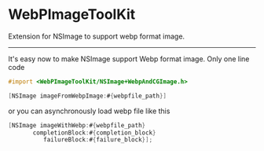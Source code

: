 # WebPImageToolKit
Extension for NSImage to support webp format image.

-----------------

It's easy now to make NSImage support Webp format image. Only one line code

```objective-c
#import <WebPImageToolKit/NSImage+WebpAndCGImage.h>

[NSImage imageFromWebpImage:#{webpfile_path}]
```

or you can asynchronously load webp file like this

```objective-c
[NSImage imageWithWebp:#{webpfile_path}
	   completionBlock:#{completion_block}
          failureBlock:#{failure_block}];
```

